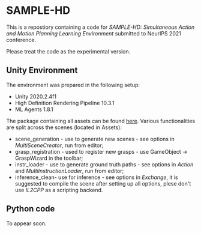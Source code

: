 # SAMPLE-HD

This is a repostiory containing a code for *SAMPLE-HD: Simultaneous Action and Motion Planning Learning Environment* submitted to NeurIPS 2021 conference.

Please treat the code as the experimental version.

## Unity Environment
 The environment was prepared in the following setup:
 * Unity 2020.2.4f1
 * High Definition Rendering Pipeline 10.3.1
 * ML Agents 1.8.1
 
The package containing all assets can be found [here](https://imperialcollegelondon.box.com/s/vviei2fxij2rrgkh15fcuf2gewjflbs5).
Various functionalities are split across the scenes (located in Assets):
* scene_generation - use to generate new scenes - see options in *MultiSceneCreator*, run from editor;
* grasp_registration - used to register new grasps - use GameObject -> GraspWizard in the toolbar;
* instr_loader - use to generate ground truth paths - see options in *Action* and *MultiInstructionLoader*, run from editor;
* inference_clean- use for inference - see options in *Exchange*, it is suggested to compile the scene after setting up all options, plese don't use *IL2CPP* as a scripting backend.

## Python code
To appear soon.
